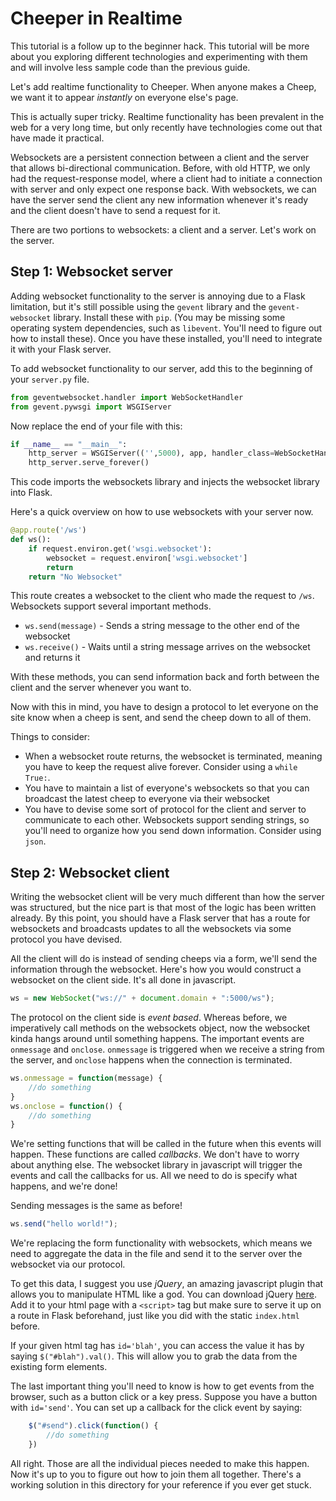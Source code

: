 Cheeper in Realtime
================================

This tutorial is a follow up to the beginner hack. This tutorial will be more about you exploring different technologies and experimenting with them and will involve less sample code than the previous guide.

Let's add realtime functionality to Cheeper. When anyone makes a Cheep, we want it to appear *instantly* on everyone else's page.

This is actually super tricky. Realtime functionality has been prevalent in the web for a very long time, but only recently have technologies come out that have made it practical.

Websockets are a persistent connection between a client and the server that allows bi-directional communication. Before, with old HTTP, we only had the request-response model, where a client had to initiate a connection with server and only expect one response back. With websockets, we can have the server send the client any new information whenever it's ready and the client doesn't have to send a request for it.

There are two portions to websockets: a client and a server. Let's work on the server. 

Step 1: Websocket server
---------------------------

Adding websocket functionality to the server is annoying due to a Flask limitation, but it's still possible using the `gevent` library and the `gevent-websocket` library. Install these with `pip`. (You may be missing some operating system dependencies, such as `libevent`. You'll need to figure out how to install these). Once you have these installed, you'll need to integrate it with your Flask server.

To add websocket functionality to our server, add this to the beginning of your `server.py` file.
```python
from geventwebsocket.handler import WebSocketHandler
from gevent.pywsgi import WSGIServer
```

Now replace the end of your file with this:
```python
if __name__ == "__main__":
    http_server = WSGIServer(('',5000), app, handler_class=WebSocketHandler)
    http_server.serve_forever()
```

This code imports the websockets library and injects the websocket library into Flask.

Here's a quick overview on how to use websockets with your server now.
```python
@app.route('/ws')
def ws():
    if request.environ.get('wsgi.websocket'):
        websocket = request.environ['wsgi.websocket']
        return
    return "No Websocket"
```
This route creates a websocket to the client who made the request to `/ws`. Websockets support several important methods.

* `ws.send(message)` - Sends a string message to the other end of the websocket
* `ws.receive()` - Waits until a string message arrives on the websocket and returns it

With these methods, you can send information back and forth between the client and the server whenever you want to.

Now with this in mind, you have to design a protocol to let everyone on the site know when a cheep is sent, and send the cheep down to all of them.

Things to consider:
* When a websocket route returns, the websocket is terminated, meaning you have to keep the request alive forever. Consider using a `while True:`.
* You have to maintain a list of everyone's websockets so that you can broadcast the latest cheep to everyone via their websocket
* You have to devise some sort of protocol for the client and server to communicate to each other. Websockets support sending strings, so you'll need to organize how you send down information. Consider using `json`.

Step 2: Websocket client
------------------------
Writing the websocket client will be very much different than how the server was structured, but the nice part is that most of the logic has been written already. By this point, you should have a Flask server that has a route for websockets and broadcasts updates to all the websockets via some protocol you have devised.

All the client will do is instead of sending cheeps via a form, we'll send the information through the websocket. Here's how you would construct a websocket on the client side. It's all done in javascript.

```javascript
ws = new WebSocket("ws://" + document.domain + ":5000/ws");
```
The protocol on the client side is *event based*. Whereas before, we imperatively call methods on the websockets object, now the websocket kinda hangs around until something happens. The important events are `onmessage` and `onclose`. `onmessage` is triggered when we receive a string from the server, and `onclose` happens when the connection is terminated.

```javascript
ws.onmessage = function(message) {
    //do something
}
ws.onclose = function() {
    //do something
}
```
 We're setting functions that will be called in the future when this events will happen. These functions are called *callbacks*. We don't have to worry about anything else. The websocket library in javascript will trigger the events and call the callbacks for us. All we need to do is specify what happens, and we're done!

 Sending messages is the same as before!

 ```javascript
 ws.send("hello world!");
 ```

We're replacing the form functionality with websockets, which means we need to aggregate the data in the file and send it to the server over the websocket via our protocol.

To get this data, I suggest you use *jQuery*, an amazing javascript plugin that allows you to manipulate HTML like a god. You can download jQuery [here](http://jquery.com/). Add it to your html page with a `<script>` tag but make sure to serve it up on a route in Flask beforehand, just like you did with the static `index.html` before.

If your given html tag has `id='blah'`, you can access the value it has by saying `$("#blah").val()`. This will allow you to grab the data from the existing form elements.

The last important thing you'll need to know is how to get events from the browser, such as a button click or a key press.
Suppose you have a button with `id='send'`. You can set up a callback for the click event by saying:
```javascript
    $("#send").click(function() {
        //do something
    })
```

All right. Those are all the individual pieces needed to make this happen. Now it's up to you to figure out how to join them all together. There's a working solution in this directory for your reference if you ever get stuck.
